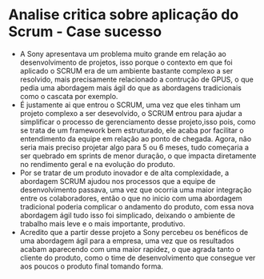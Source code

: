 # Analise critica sobre aplicação do Scrum - Case sucesso

  - A Sony apresentava um problema muito grande em relação ao desenvolvimento de projetos, isso porque o contexto em que foi aplicado o SCRUM era de um ambiente bastante complexo a ser resolvido, mais precisamente relacionado a contrução de GPUS, o que pedia uma abordagem mais ágil do que as abordagens tradicionais como o cascata por exemplo.
  - É justamente ai que entrou o SCRUM, uma vez que eles tinham um projeto complexo a ser desevolvido, o SCRUM entrou para ajudar a simplificar o processo de gerenciamento desse projeto,isso pois, como se trata de um framework bem estruturado, ele acaba por facilitar o entendimento da equipe em relação ao ponto de chegada. Agora, não seria mais preciso projetar algo para 5 ou 6 meses, tudo começaria a ser quebrado em sprints de menor duração, o que impacta diretamente no rendimento geral e na evolução do produto.
 - Por se tratar de um produto inovador e de alta complexidade, a abordagem SCRUM ajudou nos processos que a equipe de desenvolvimento passava, uma vez que ocorria uma maior integração entre os colaboradores, então o que no inicio com uma abordagem tradicional poderia complicar o andamento do produto, com essa nova abordagem ágil tudo isso foi simplicado, deixando o ambiente de trabalho mais leve e o mais importante, produtivo.
  -  Acredito que a partir desse projeto a Sony percebeu os benéficos de uma abordagem ágil para a empresa, uma vez que os resultados acabam aparecendo com uma maior rapidez, o que agrada tanto o cliente do produto, como o time de desenvolvimento que consegue ver aos poucos o produto final tomando forma.


